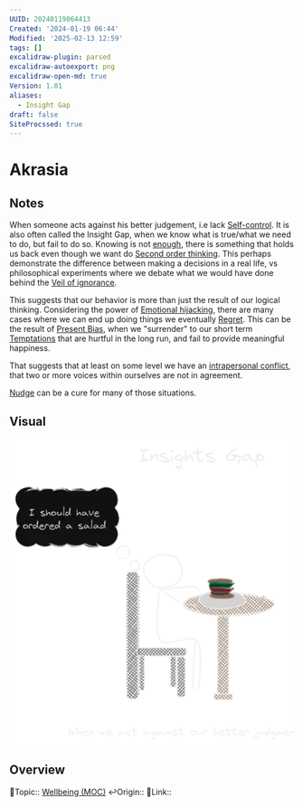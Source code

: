 ```yaml
---
UUID: 20240119064413
Created: '2024-01-19 06:44'
Modified: '2025-02-13 12:59'
tags: []
excalidraw-plugin: parsed
excalidraw-autoexport: png
excalidraw-open-md: true
Version: 1.01
aliases:
  - Insight Gap
draft: false
SiteProcssed: true
---
```


# Akrasia

## Notes

When someone acts against his better judgement, i.e lack [Self-control](/notes/self-control.md). It is also often called the Insight Gap, when we know what is true/what we need to do, but fail to do so. Knowing is not [enough](/notes/free-will-is-knowledge.md), there is something that holds us back even though we want do [Second order thinking](/notes/second-order-thinking.md). This perhaps demonstrate the difference between making a decisions in a real life, vs philosophical experiments where we debate what we would have done behind the [Veil of ignorance](/notes/veil-of-ignorance.md).

This suggests that our behavior is more than just the result of our logical thinking. Considering the power of [Emotional hijacking](/notes/emotional-hijacking.md), there are many cases where we can end up doing things we eventually [Regret](/notes/regret.md). This can be the result of [Present Bias](/notes/present-bias.md), when we "surrender" to our short term [Temptations](/notes/procrastination.md) that are hurtful in the long run, and fail to provide meaningful happiness.

That suggests that at least on some level we have an [intrapersonal conflict](/notes/a-person-is-a-community.md), that two or more voices within ourselves are not in agreement.

[Nudge](/notes/nudge.md) can be a cure for many of those situations.

## Visual

![Akrasia.webp](/notes/akrasia.webp)

## Overview
🔼Topic:: [Wellbeing (MOC)](/mocs/wellbeing-moc.md)
↩️Origin::
🔗Link::

